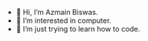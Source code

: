 
- 👋 Hi, I’m Azmain Biswas.
- 👀 I’m interested in computer.
- 🌱 I’m just trying to learn how to code.
<!-- 💞️ I’m looking to collaborate on ... --->



<!---
AzmainBiswas/AzmainBiswas is a ✨ special ✨ repository because its `README.md` (this file) appears on your GitHub profile.
You can click the Preview link to take a look at your changes.
--->
